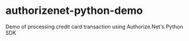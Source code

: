 # authorizenet-python-demo
Demo of processing credit card transaction using Authorize.Net's Python SDK
